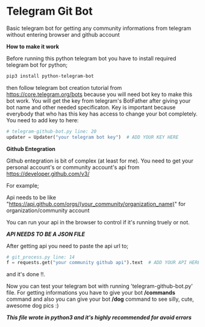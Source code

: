 # Telegram Git Bot

Basic telegram bot for getting any community informations from telegram without entering browser and github account

**How to make it work**

Before running this python telegram bot you have to install required telegram bot for python;
       
```sh
pip3 install python-telegram-bot
```
then follow telegram bot creation tutorial from https://core.telegram.org/bots because you will need bot key to make this bot work. You will get the key from telegram's BotFather after giving your bot name and other needed specificaton. Key is important because everybody that who has this key has access to change your bot completely. You need to add key to here:

```py
# telegram-github-bot.py line: 20
updater = Updater("your telegram bot key")	# ADD YOUR KEY HERE
```

**Github Entegration**

Github entegration is bit of complex (at least for me).
You need to get your personal account's or community account's api from https://developer.github.com/v3/


For example;

Api needs to be like "https://api.github.com/orgs/(your_community/organization_name)" for organization/community account

You can run your api in the browser to control if it's running truely or not.

***API NEEDS TO BE A JSON FILE***

After getting api you need to paste the api url to;

```py
# git_process.py line: 14
f = requests.get("your community github api").text 	# ADD YOUR API HERE
```
and it's done !!.

Now you can test your telegram bot with running 'telegram-github-bot.py' file. 
For getting informations you have to give your bot **/commands** command and also you can give your bot **/dog** command to see silly, cute, awesome dog pics :)

***This file wrote in python3 and it's highly recommended for avoid errors***
